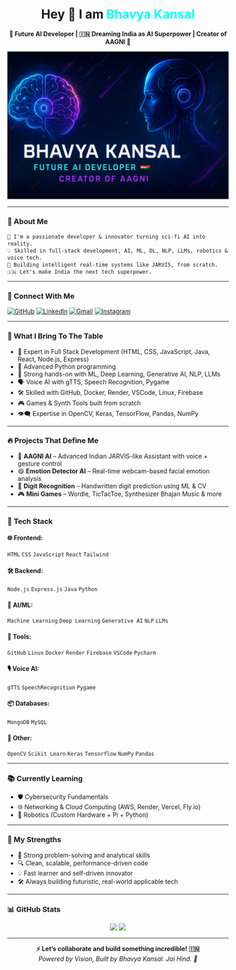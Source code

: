 <h1 align="center">Hey 👋 I am <span style="color:#00ffff">Bhavya Kansal</span></h1>
<p align="center">
  <b>🚀 Future AI Developer | 🇮🇳 Dreaming India as AI Superpower | Creator of AAGNI 🤖</b>
</p>

<p align="center">
  <img src="banner.png" alt="Bhavya Kansal Banner"/>
</p>

---

### 🌟 About Me

```text
🚀 I'm a passionate developer & innovator turning sci-fi AI into reality.
💡 Skilled in full-stack development, AI, ML, DL, NLP, LLMs, robotics & voice tech.
🧠 Building intelligent real-time systems like JARVIS, from scratch.
🇮🇳 Let's make India the next tech superpower.
```

---

### 🤝 Connect With Me

[![GitHub](https://img.shields.io/badge/GitHub-Kansal0920-black?logo=github)](https://github.com/Kansal0920)
[![LinkedIn](https://img.shields.io/badge/LinkedIn-Bhavya%20Kansal-blue?logo=linkedin)](https://linkedin.com/in/bhavya-kansal)
[![Gmail](https://img.shields.io/badge/Gmail-thebhavyakansal20@gmail.com-red?logo=gmail)](mailto:thebhavyakansal20@gmail.com)
[![Instagram](https://img.shields.io/badge/Instagram-Kansal.20-E4405F?logo=instagram)](https://instagram.com/Kansal.20)

---

### 🧠 What I Bring To The Table

- 🧱 Expert in Full Stack Development (HTML, CSS, JavaScript, Java, React, Node.js, Express)
- 🐍 Advanced Python programming
- 🤖 Strong hands-on with ML, Deep Learning, Generative AI, NLP, LLMs
- 🗣 Voice AI with gTTS, Speech Recognition, Pygame
- 🛠 Skilled with GitHub, Docker, Render, VSCode, Linux, Firebase
- 🎮 Games & Synth Tools built from scratch
- 👁️‍🗨️ Expertise in OpenCV, Keras, TensorFlow, Pandas, NumPy

---

### 🔥 Projects That Define Me

- 🤖 **AAGNI AI** – Advanced Indian JARVIS-like Assistant with voice + gesture control
- 😄 **Emotion Detector AI** – Real-time webcam-based facial emotion analysis
- 🔢 **Digit Recognition** – Handwritten digit prediction using ML & CV
- 🎮 **Mini Games** – Wordle, TicTacToe, Synthesizer Bhajan Music & more

---

### 🔧 Tech Stack

#### 🌐 Frontend:
`HTML` `CSS` `JavaScript` `React` `Tailwind`

#### 🛠 Backend:
`Node.js` `Express.js` `Java` `Python`

#### 🧠 AI/ML:
`Machine Learning` `Deep Learning` `Generative AI` `NLP` `LLMs`

#### 🧰 Tools:
`GitHub` `Linux` `Docker` `Render` `Firebase` `VSCode` `Pycharm`

#### 🎙 Voice AI:
`gTTS` `SpeechRecognition` `Pygame`

#### 📦 Databases:
`MongoDB` `MySQL`

#### 🎯 Other:
`OpenCV` `Scikit Learn` `Keras` `Tensorflow` `NumPy` `Pandas`

---

### 📚 Currently Learning

- 🛡️ Cybersecurity Fundamentals
- 🌐 Networking & Cloud Computing (AWS, Render, Vercel, Fly.io)
- 🤖 Robotics (Custom Hardware + Pi + Python)

---

### 🚀 My Strengths

- 🧠 Strong problem-solving and analytical skills
- 🔍 Clean, scalable, performance-driven code
- 💡 Fast learner and self-driven innovator
- 🛠️ Always building futuristic, real-world applicable tech

---

### 📊 GitHub Stats

<p align="center">
  <img src="https://github-readme-stats.vercel.app/api?username=Kansal0920&show_icons=true&theme=radical" width="48%" />
  <img src="https://github-readme-streak-stats.herokuapp.com/?user=Kansal0920&theme=radical" width="48%" />
</p>

---

<p align="center">
  <b>⚡ Let’s collaborate and build something incredible! 🇮🇳</b><br/>
  <i>Powered by Vision, Built by Bhavya Kansal. Jai Hind. 🚀</i>
</p>
